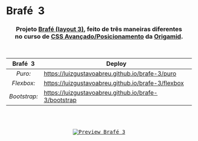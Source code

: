# Brafé  3

<div align="center">
 
### Projeto [Brafé (layout 3)](https://luizgustavoabreu.github.io/brafe-3/puro), feito de três maneiras diferentes<br> no curso de [CSS Avançado/Posicionamento](https://www.origamid.com/curso/css-avancado-posicionamento) da [Origamid](https://www.origamid.com). 
<br>
 
|**Brafé  3**|**Deploy**|
|:---:|---|
|*Puro:*|https://luizgustavoabreu.github.io/brafe-3/puro|
|*Flexbox:*|https://luizgustavoabreu.github.io/brafe-3/flexbox|
|*Bootstrap:*|https://luizgustavoabreu.github.io/brafe-3/bootstrap|
 
<br>
<br>
 
<kbd>[![Preview Brafé 3](https://user-images.githubusercontent.com/72631018/161988019-9f983bf5-34e9-4792-a520-e9443bf57960.png)](https://luizgustavoabreu.github.io/brafe-3/puro)</kbd> 
</div>